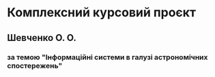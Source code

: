 # Комплексний курсовий проєкт
## Шевченко О. О.
### за темою "Інформаційні системи в галузі астрономічних спостережень"
